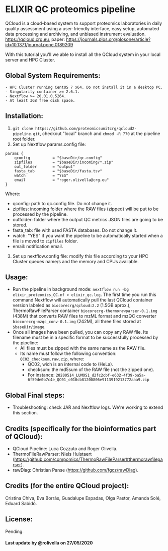 # ELIXIR QC proteomics pipeline

QCloud is a cloud-based system to support proteomics laboratories in daily quality assessment using a user-friendly interface, easy setup, automated data processing and archiving, and unbiased instrument evaluation. https://qcloud.crg.eu, paper: https://journals.plos.org/plosone/article?id=10.1371/journal.pone.0189209

With this tutorial you'll we able to install all the QCloud system in your local server and HPC Cluster.  

## Global System Requirements: 
    - HPC Cluster running CentOS 7 x64. Do not install it in a desktop PC.
    - Singularity container >= 2.6.1.
    - Nextflow >= 20.01.0.5264.
    - At least 3GB free disk space.  

## Installation: 

1. `git clone https://github.com/proteomicsunitcrg/qcloud2-pipeline.git`, checkout "local" branch and `chmod -R 770` at the pipeline root folder. 
2. Set up Nextflow params.config file: 
```
params {
    qconfig          = "$baseDir/qc.config"
    zipfiles         = "$baseDir/incoming/*.zip"
    out_folder       = "output"
    fasta_tab        = "$baseDir/fasta.tsv"
    watch            = "YES"
    email            = "roger.olivella@crg.eu"
}
```
Where: 
- qconfig: path to qc.config file. Do not change it.  
- zipfiles: incoming folder where the RAW files (zipped) will be put to be processed by the pipeline. 
- outfolder: folder where the output QC metrics JSON files are going to be stored. 
- fasta_tab: file with used FASTA databases. Do not change it. 
- watch: "YES" if you want the pipeline to be automatically started when a file is moved to `zipfiles` folder. 
- email: notification email. 

3. Set up nextflow.config file: modify this file according to your HPC Cluster queues name/s and the memory and CPUs available. 

## Usage: 

- Run the pipeline in background mode: `nextflow run -bg elixir_proteomics_QC.nf > elixir_qc.log`. The first time you run this command Nextflow will automatically pull the last QCloud container version labeled as `biocorecrg/qcloud:2.2` (1.5GB aprox.), ThermoRawFileParser container `biocorecrg-thermorawparser-0.1.img` (438M) that converts RAW files to mzML format and mzQC converter `biocorecrg-mzqc_conv-0.1.img` (242M), all three files stored at `$baseDir/image`.
- Once all images have been pulled, you can copy any RAW file. Its filename must be in a specific format to be successfully processed by the pipeline: 
    - All files must be zipped with the same name as the RAW file. 
    - Its name must follow the following convention: `QC02_checksum.raw.zip`, where: 
        - QC02, wich is an internal code to  (HeLa). 
        - checksum: the md5sum of the RAW file (not the zipped one). 
        - For instance: `20200514_LUMOS1_d2fc2cbf-e632-4f39-ba5a-6f59de0b7c4e_QC01_c010cb81200806e9113919213772aaa9.zip`

## Global Final steps: 

- Troubleshooting: check JAR and Nexftlow logs. We're working to extend this section.  


## Credits (specifically for the bioinformatics part of QCloud): 
- QCloud Pipeline: Luca Cozzuto and Roger Olivella. 
- ThermoFileRawParser: Niels Hulstaert (https://github.com/compomics/ThermoRawFileParser#thermorawfileparser). 
- rawDiag: Christian Panse (https://github.com/fgcz/rawDiag). 

## Credits (for the entire QCloud project): 

Cristina Chiva, Eva Borràs, Guadalupe Espadas, Olga Pastor, Amanda Solé, Eduard Sabidó.

## License: 

Pending. 

#### Last update by @rolivella on 27/05/2020
